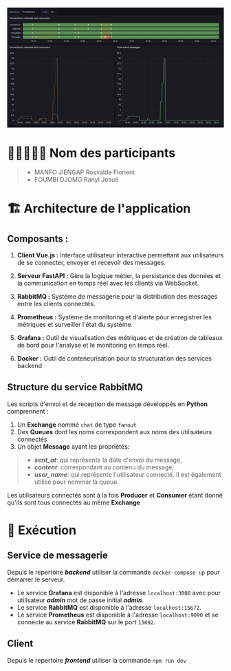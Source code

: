 [![Demo](./assets/grafana-dashboard.png)](./assets/Screen%20Recording%202024-04-24%20at%2015.01.44.mov)

# 👨🏼‍🤝‍👨🏼 Nom des participants

  >- MANFO JIENGAP Rosvalde Florient
  >- FOUMBI DJOMO Ranyl Josué

# 🏗️ Architecture de l'application

  ## Composants :

1. **Client Vue.js :** Interface utilisateur interactive permettant aux utilisateurs de se connecter, envoyer et recevoir des messages.

2. **Serveur FastAPI :** Gère la logique métier, la persistance des données et la communication en temps réel avec les clients via WebSocket.

3. **RabbitMQ :** Système de messagerie pour la distribution des messages entre les clients connectés.

4. **Prometheus :** Système de monitoring et d'alerte pour enregistrer les métriques et surveiller l'état du système.

5. **Grafana :** Outil de visualisation des métriques et de création de tableaux de bord pour l'analyse et le monitoring en temps réel.

6. **Docker :** Outil de conteneurisation pour la structuration des services backend
 
## Structure du service RabbitMQ

  Les scripts d'envoi et de reception de message développés en **Python** comprennent :

1. Un **Exchange** nommé `chat` de type `fanout`
2. Des **Queues** dont les noms correspondent aux noms des utilisateurs connectés
3. Un objet **Message** ayant les propriétés:
 > - ***sent_at***: qui représente la date d'envoi du message, 
 > - ***content***: correspondant au contenu du message, 
 > - ***user_name***: qui représente l'utilisateur connecté. Il est également utilisé pour nommer la queue.

Les utilisateurs connectés sont à la fois **Producer** et **Consumer** étant donné qu'ils sont tous connectés au même **Exchange**

# 🚀 Exécution

## Service de messagerie
Depuis le repertoire ***backend*** utiliser la commande `docker-compose up` pour démarrer le serveur.

 - Le service **Grafana** est disponible à l'adresse   `localhost:3000` avec pour utilisateur ***admin*** mot de passe initial ***admin***.
 - Le service **RabbitMQ** est disponible à l'adresse `localhost:15672`.
 - Le service **Prometheus** est disponible à l'adresse `localhost:9090` et se connecte au service **RabbitMQ** sur le port `15692`.

## Client
Depuis le repertoire ***frontend*** utiliser la commande `npm run dev`
